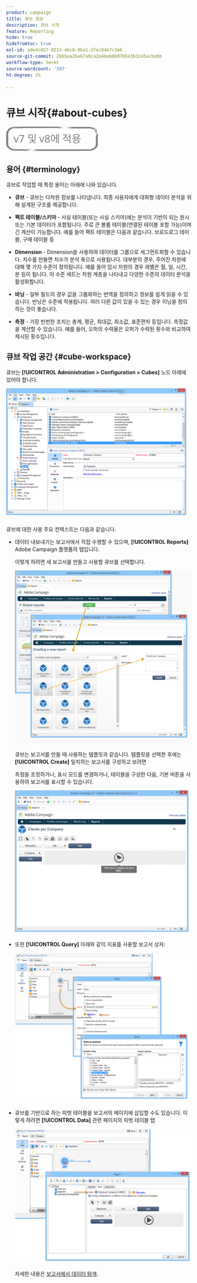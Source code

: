 ```yaml
---
product: campaign
title: 큐브 정보
description: 큐브 시작
feature: Reporting
hide: true
hidefromtoc: true
exl-id: ade4c857-9233-4bc8-9ba1-2fec84b7c3e6
source-git-commit: 2665ea2ba67a0ca2a4beb0b076543b3245acbebb
workflow-type: tm+mt
source-wordcount: '397'
ht-degree: 2%

---
```


# 큐브 시작{#about-cubes}

![](../../assets/common.svg)

## 용어 {#terminology}

큐브로 작업할 때 특정 용어는 아래에 나와 있습니다.

* **큐브** - 큐브는 다차원 정보를 나타냅니다. 최종 사용자에게 대화형 데이터 분석을 위해 설계된 구조를 제공합니다.

* **팩트 테이블/스키마** - 사실 테이블(또는 사실 스키마)에는 분석이 기반이 되는 원시 또는 기본 데이터가 포함됩니다. 주로 큰 볼륨 테이블(연결된 테이블 포함 가능)이며 긴 계산이 가능합니다. 예를 들어 팩트 테이블은 다음과 같습니다. 브로드로그 테이블, 구매 테이블 등

* **Dimension** - Dimension을 사용하여 데이터를 그룹으로 세그먼트화할 수 있습니다. 치수를 만들면 치수가 분석 축으로 사용됩니다. 대부분의 경우, 주어진 차원에 대해 몇 가지 수준이 정의됩니다. 예를 들어 임시 차원의 경우 레벨은 월, 일, 시간, 분 등이 됩니다. 이 수준 세트는 차원 계층을 나타내고 다양한 수준의 데이터 분석을 활성화합니다.

* **바닝** - 일부 필드의 경우 값을 그룹화하는 번역을 정의하고 정보를 쉽게 읽을 수 있습니다. 반닝은 수준에 적용됩니다. 여러 다른 값이 있을 수 있는 경우 이닝을 정의하는 것이 좋습니다.

* **측정** - 가장 빈번한 조치는 총계, 평균, 최대값, 최소값, 표준편차 등입니다. 측정값을 계산할 수 있습니다. 예를 들어, 오퍼의 수락율은 오퍼가 수락된 횟수와 비교하여 제시된 횟수입니다.

## 큐브 작업 공간 {#cube-workspace}

큐브는 **[!UICONTROL Administration > Configuration > Cubes]** 노드 아래에 있어야 합니다.

![](assets/s_advuser_cube_node.png)

큐브에 대한 사용 주요 컨텍스트는 다음과 같습니다.

* 데이터 내보내기는 보고서에서 직접 수행할 수 있으며, **[!UICONTROL Reports]** Adobe Campaign 플랫폼의 탭입니다.

   이렇게 하려면 새 보고서를 만들고 사용할 큐브를 선택합니다.

   ![](assets/cube_create_new.png)

   큐브는 보고서를 만들 때 사용하는 템플릿과 같습니다. 템플릿을 선택한 후에는 **[!UICONTROL Create]** 일치하는 보고서를 구성하고 보려면

   측정을 조정하거나, 표시 모드를 변경하거나, 테이블을 구성한 다음, 기본 버튼을 사용하여 보고서를 표시할 수 있습니다.

   ![](assets/cube_display_new.png)

* 또한 **[!UICONTROL Query]** 아래와 같이 지표를 사용할 보고서 상자:

   ![](assets/s_advuser_query_using_a_cube.png)

* 큐브를 기반으로 하는 피벗 테이블을 보고서의 페이지에 삽입할 수도 있습니다. 이렇게 하려면 **[!UICONTROL Data]** 관련 페이지의 피벗 테이블 탭

   ![](assets/s_advuser_cube_in_report.png)

   자세한 내용은 [보고서에서 데이터 탐색](../../reporting/using/using-cubes-to-explore-data.md#exploring-the-data-in-a-report).
